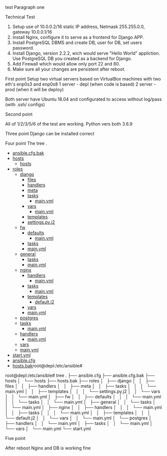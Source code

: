 test
Paragraph one

Technical Test

1.	Setup use of 10.0.0.2/16 static IP address, Netmask 255.255.0.0, gateway 10.0.0.1/16
2.	Install Nginx, configure it to serve as a frontend for Django APP.
3.	Install PostgreSQL DBMS and create DB, user for DB, set users password.
4.	Install Django, version 2.2.2, wich would serve "Hello World" appliction. Use PostgreSQL DB you created as a backend for Django.
5.	Add Firewall which would allow only port 22 and 80.
6.	Make sure all your changes are persistent after reboot.


First point
Setup two virtual servers based on VirtualBox machines with two eth's enp0s3 and enp0s8
1 server - depl (when code is based)
2 server - prod (when it will be deploy)

Both server have Ubuntu 18.04 and configurated to access without log/pass (with .ssh/ configs)

Second point

All of 1/2/3/5/6 of the test are working. Python vers both 3.6.9

Three point
Django can be installed correct

Four point
The tree .

 * [ansible.cfg.bak](./ansible.cfg.bak)
 * [hosts](./hosts)
   * [hosts](./hosts/hosts)
 * [roles](./roles)
   * [django](./roles/django)
     * [files](./roles/django/files)
     * [handlers](./roles/django/handlers)
     * [meta](./roles/django/meta)
     * [tasks](./roles/django/tasks)
       * [main.yml](./roles/django/tasks/main.yml)
     * [vars](./roles/django/vars)
       * [main.yml](./roles/django/vars/main.yml)
     * [templates](./roles/django/templates)
     * [settings.py.j2](./roles/django/templates/settings.py.j2)
   * [fw](./roles/fw)
     * [defaults](./roles/fw/defaults)
       * [main.yml](./roles/fw/defaults/main.yml)
     * [tasks](./roles/fw/tasks)
     * [main.yml](./roles/fw/tasks/main.yml)
   * [general](./roles/general)
     * [tasks](./roles/general/tasks)
     * [main.yml](./roles/general/tasks/main.yml)
   * [nginx](./roles/nginx)
     * [handlers](./roles/nginx/handlers)
       * [main.yml](./roles/nginx/handlers/main.yml)
     * [tasks](./roles/nginx/tasks)
       * [main.yml](./roles/nginx/tasks/main.yml)
     * [templates](./roles/nginx/templates)
       * [default.j2](./roles/nginx/templates/default.j2)
     * [vars](./roles/nginx/vars)
     * [main.yml](./roles/nginx/vars/main.yml)
   * [postgres](./roles/postgres)
   * [tasks](./roles/postgres/tasks)
     * [main.yml](./roles/postgres/tasks/main.yml)
   * [handlers](./roles/postgres/handlers)
     * [main.yml](./roles/postgres/handlers/main.yml)
   * [vars](./roles/postgres/vars)
   * [main.yml](./roles/postgres/vars/main.yml)
 * [start.yml](./start.yml)
 * [ansible.cfg](./ansible.cfg)
 * [hosts.bak](./hosts.bak)root@depl:/etc/ansible#



root@depl:/etc/ansible# tree .
├── ansible.cfg
├── ansible.cfg.bak
├── hosts
│   └── hosts
├── hosts.bak
├── roles
│   ├── django
│   │   ├── files
│   │   ├── handlers
│   │   ├── meta
│   │   ├── tasks
│   │   │   └── main.yml
│   │   ├── templates
│   │   │   └── settings.py.j2
│   │   └── vars
│   │       └── main.yml
│   ├── fw
│   │   ├── defaults
│   │   │   └── main.yml
│   │   └── tasks
│   │       └── main.yml
│   ├── general
│   │   └── tasks
│   │       └── main.yml
│   ├── nginx
│   │   ├── handlers
│   │   │   └── main.yml
│   │   ├── tasks
│   │   │   └── main.yml
│   │   ├── templates
│   │   │   └── default.j2
│   │   └── vars
│   │       └── main.yml
│   └── postgres
│       ├── handlers
│       │   └── main.yml
│       ├── tasks
│       │   └── main.yml
│       └── vars
│           └── main.yml
└── start.yml

Five point

After reboot Nginx and DB is working fine
